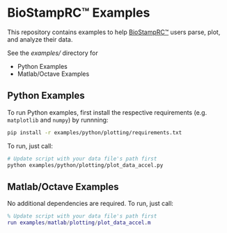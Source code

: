 # BioStampRC™ Examples

This repository contains examples to help [BioStampRC™](https://mc10inc.com) users parse, plot, and analyze their data.

See the *examples/* directory for 
- Python Examples
- Matlab/Octave Examples

## Python Examples
To run Python examples, first install the respective requirements (e.g. `matplotlib` and `numpy`) by runnning:

```bash
pip install -r examples/python/plotting/requirements.txt
```

To run, just call:

```bash
# Update script with your data file's path first
python examples/python/plotting/plot_data_accel.py
```

## Matlab/Octave Examples

No additional dependencies are required. To run, just call:

```matlab
% Update script with your data file's path first
run examples/matlab/plotting/plot_data_accel.m
```

